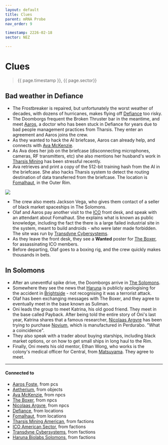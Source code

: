 ```yaml
---
layout: default
title: Clues
parent: mRNA Probe
nav_order: 9

timestamp: 2226-02-18
sector: NEZ

---
```

# Clues

> {{ page.timestamp }}, {{ page.sector}}

## Bad weather in Defiance

- The Frostbreaker is repaired, but unfortunately the worst weather of decades, with dozens of hurricanes, makes flying off [Defiance](../locations/Defiance.md) too risky.
- The Doomborgs frequent the Broken Thruster bar in the meantime, and meet [Aaros](../pcs/Aaros.md), a doctor who has been stuck in Defiance for years due to bad people management practices from Tharsis. They enter an agreement and Aaros joins the crew.
- As they wanted to hack the AI briefcase, Aaros can already help, and connects with [Ava McKenzie](../npcs/AvamcKenzie.md).
- As Ava does her job on the briefcase (disconnecting microphones, cameras, RF transmitters, etc) she also mentions her husband's work in [Tharsis Mining](../factions/tharsisMining.md) has been stressful recently.
- Ava retrieves and print a copy of the 512-bit training hash from the AI in the briefcase. She also hacks Tharsis system to detect the routing destination of data transferred from the briefcase. The location is [Fomalhaut](../locations/Fomalhaut.md), in the Outer Rim.

![](https://i.imgur.com/5hKWxYc.png)

- The crew also meets Jackson Vega, who gives them contact of a seller of black market spaceships in The Solomons.
- Olaf and Aaros pay another visit to the [ICO](../factions/ico.md) front desk, and speak with an attendant about Fomalhaut. She explains what is known as public knowledge, including the fact the there is a large failed industrial site in the system, meant to build androids - who were later made forbidden. The site was run by [Transdyne Cybersystems](../factions/TDC.md).
- As they leave the front desk, they see a **Wanted** poster for [The Boxer](../npcs/TheBoxer.md), for assassinating ICO members.
- Before departing, Olaf goes to a boxing rig, and the crew quickly makes thousands in bets.

## In Solomons

- After an uneventful spike drive, the Doomborgs arrive in [The Solomons](https://sectorswithoutnumber.com/sector/E9FKrPjS8tsRmoryYMpe/asteroidBelt/JUkP8shMcIxoqivuOFBp).
- Somewhere they see the news that [Haruna](../factions/haruna.md) is publicly apologising for the accident in [Brightside](https://sectorswithoutnumber.com/sector/E9FKrPjS8tsRmoryYMpe/spaceStation/8LCcs3wrwRYwyUx5P0OL) - not recognising it was a terrorist attack.
- Olaf has been exchanging messages with The Boxer, and they agree to eventually meet in the base known as Suliman.
- Oni leads the group to meet Katrina, his old good friend. They meet in the base called Payback. After being told the entire story of Oni's last year, Katrina shares that a famous researcher, [Nicolaas Argyre](../npcs/Argyre.md) has been trying to purchase [Novium](../objects/Aetherium.md#Novium), which is manufactured in Perdurabo. "What a coincidence".
- They also speak with a trader about buying starships, including black market options, or on how to get small ships in long haul to the Rim.
- Finally, Oni meets his old mentor, Ethan Wong, who works is the colony's medical officer for Central, from [Matsuyama](../factions/haruna.md). They agree to meet.

---
#### Connected to

<!-- QueryToSerialize: LIST without ID "["+ title + "](https://terra-campaigns.github.io/"+ regexreplace(file.path, ".md", "") + ")" + ", from " + regexreplace(file.folder, "hostile/", "") FROM ([[]]) OR outgoing([[]]) SORT file.folder DESC -->
<!-- SerializedQuery: LIST without ID "["+ title + "](https://terra-campaigns.github.io/"+ regexreplace(file.path, ".md", "") + ")" + ", from " + regexreplace(file.folder, "hostile/", "") FROM ([[]]) OR outgoing([[]]) SORT file.folder DESC -->
- [Aaros Foste](https://terra-campaigns.github.io/hostile/pcs/Aaros), from pcs
- [Aetherium](https://terra-campaigns.github.io/hostile/objects/Aetherium), from objects
- [Ava McKenzie](https://terra-campaigns.github.io/hostile/npcs/AvamcKenzie), from npcs
- [The Boxer](https://terra-campaigns.github.io/hostile/npcs/TheBoxer), from npcs
- [Nicolaas Argyre](https://terra-campaigns.github.io/hostile/npcs/Argyre), from npcs
- [Defiance](https://terra-campaigns.github.io/hostile/locations/Defiance), from locations
- [Fomalhaut](https://terra-campaigns.github.io/hostile/locations/Fomalhaut), from locations
- [Tharsis Mining American](https://terra-campaigns.github.io/hostile/factions/tharsisMining), from factions
- [ICO American Sector](https://terra-campaigns.github.io/hostile/factions/ico), from factions
- [Transdyne Cybersystems](https://terra-campaigns.github.io/hostile/factions/TDC), from factions
- [Haruna Biolabs Solomons](https://terra-campaigns.github.io/hostile/factions/haruna), from factions
<!-- SerializedQuery END -->

